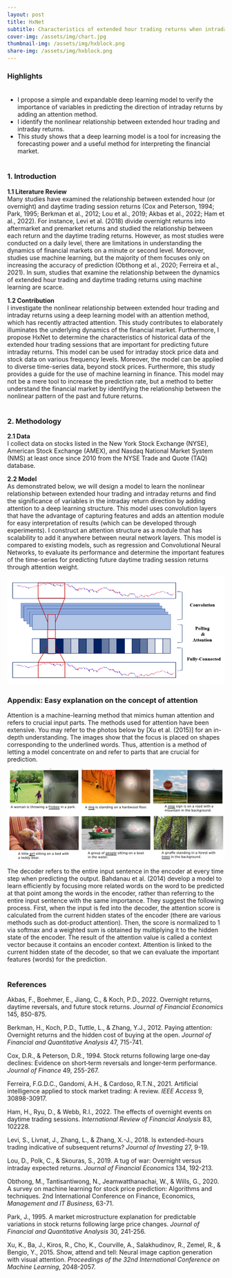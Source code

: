 ```yaml
---
layout: post
title: HxNet 
subtitle: Characteristics of extended hour trading returns when intraday returns increase
cover-img: /assets/img/chart.jpg
thumbnail-img: /assets/img/hxblock.png
share-img: /assets/img/hxblock.png
---
```


### Highlights <br> <br>

- I propose a simple and expandable deep learning model to verify the importance of variables in predicting the direction of intraday returns by adding an attention method.
- I identify the nonlinear relationship between extended hour trading and intraday returns.
- This study shows that a deep learning model is a tool for increasing the forecasting power and a useful method for interpreting the financial market.
<br><br>

### 1. Introduction <br>

**1.1 Literature Review** <br>
Many studies have examined the relationship between extended hour (or overnight) and daytime trading session returns (Cox and Peterson, 1994; Park, 1995; Berkman et al., 2012; Lou et al., 2019; Akbas et al., 2022; Ham et al., 2022). For instance, Levi et al. (2018) divide overnight returns into aftermarket and premarket returns and studied the relationship between each return and the daytime trading returns. However, as most studies were conducted on a daily level, there are limitations in understanding the dynamics of financial markets on a minute or second level. Moreover, studies use machine learning, but the majority of them focuses only on increasing the accuracy of prediction (Obthong et al., 2020; Ferreira et al., 2021). In sum, studies that examine the relationship between the dynamics of extended hour trading and daytime trading returns using machine learning are scarce.

**1.2 Contribution** <br>
I investigate the nonlinear relationship between extended hour trading and intraday returns using a deep learning model with an attention method, which has recently attracted attention. This study contributes to elaborately illuminates the underlying dynamics of the financial market. Furthermore, I propose HxNet to determine the characteristics of historical data of the extended hour trading sessions that are important for predicting future intraday returns. This model can be used for intraday stock price data and stock data on various frequency levels. Moreover, the model can be applied to diverse time-series data, beyond stock prices. Furthermore, this study provides a guide for the use of machine learning in finance. This model may not be a mere tool to increase the prediction rate, but a method to better understand the financial market by identifying the relationship between the nonlinear pattern of the past and future returns. <br><br>

### 2.	Methodology <br>

**2.1 Data** <br>
I collect data on stocks listed in the New York Stock Exchange (NYSE), American Stock Exchange (AMEX), and Nasdaq National Market System (NMS) at least once since 2010 from the NYSE Trade and Quote (TAQ) database. 

**2.2 Model** <br>
As demonstrated below, we will design a model to learn the nonlinear relationship between extended hour trading and intraday returns and find the significance of variables in the intraday return direction by adding attention to a deep learning structure. This model uses convolution layers that have the advantage of capturing features and adds an attention module for easy interpretation of results (which can be developed through experiments). I construct an attention structure as a module that has scalability to add it anywhere between neural network layers. This model is compared to existing models, such as regression and Convolutional Neural Networks, to evaluate its performance and determine the important features of the time-series for predicting future daytime trading session returns through attention weight.

![hxblock](/assets/img/intext_hxblock.PNG) <br>


### Appendix: Easy explanation on the concept of attention <br>
Attention is a machine-learning method that mimics human attention and refers to crucial input parts. The methods used for attention have been extensive. You may refer to the photos below by [Xu et al. (2015)] for an in-depth understanding. The images show that the focus is placed on shapes corresponding to the underlined words. Thus, attention is a method of letting a model concentrate on and refer to parts that are crucial for prediction.

![xu2015](/assets/img/xu2015.png)

The decoder refers to the entire input sentence in the encoder at every time step when predicting the output. Bahdanau et al. (2014) develop a model to learn efficiently by focusing more related words on the word to be predicted at that point among the words in the encoder, rather than referring to the entire input sentence with the same importance. They suggest the following process. First, when the input is fed into the decoder, the attention score is calculated from the current hidden states of the encoder (there are various methods such as dot-product attention). Then, the score is normalized to 1 via softmax and a weighted sum is obtained by multiplying it to the hidden state of the encoder. The result of the attention value is called a context vector because it contains an encoder context. Attention is linked to the current hidden state of the decoder, so that we can evaluate the important features (words) for the prediction. <br><br>

### References
Akbas, F., Boehmer, E., Jiang, C., & Koch, P.D., 2022. Overnight returns, daytime reversals, and future stock returns. _Journal of Financial Economics_ 145, 850-875.

Berkman, H., Koch, P.D., Tuttle, L., & Zhang, Y.J., 2012. Paying attention: Overnight returns and the hidden cost of buying at the open. _Journal of Financial and Quantitative Analysis_ 47, 715-741.

Cox, D.R., & Peterson, D.R., 1994. Stock returns following large one‐day declines: Evidence on short‐term reversals and longer‐term performance. _Journal of Finance_ 49, 255-267.

Ferreira, F.G.D.C., Gandomi, A.H., & Cardoso, R.T.N., 2021. Artificial intelligence applied to stock market trading: A review. _IEEE Access_ 9, 30898-30917.

Ham, H., Ryu, D., & Webb, R.I., 2022. The effects of overnight events on daytime trading sessions. _International Review of Financial Analysis_ 83, 102228.

Levi, S., Livnat, J., Zhang, L., & Zhang, X.-J., 2018. Is extended-hours trading indicative of subsequent returns? _Journal of Investing_ 27, 9-19.

Lou, D., Polk, C., & Skouras, S., 2019. A tug of war: Overnight versus intraday expected returns. _Journal of Financial Economics_ 134, 192-213.

Obthong, M., Tantisantiwong, N., Jeamwatthanachai, W., & Wills, G., 2020. A survey on machine learning for stock price prediction: Algorithms and techniques. 2nd International Conference on Finance, Economics, _Management and IT Business_, 63-71.

Park, J., 1995. A market microstructure explanation for predictable variations in stock returns following large price changes. _Journal of Financial and Quantitative Analysis_ 30, 241-256.

Xu, K., Ba, J., Kiros, R., Cho, K., Courville, A., Salakhudinov, R., Zemel, R., & Bengio, Y., 2015. Show, attend and tell: Neural image caption generation with visual attention. _Proceedings of the 32nd International Conference on Machine Learning_, 2048-2057.
